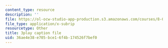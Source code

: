 ```yaml
---
content_type: resource
description: ''
file: https://ol-ocw-studio-app-production.s3.amazonaws.com/courses/8-04-quantum-physics-i-spring-2016/36ae4e38e705bce16f4b174526f7bef0_K3WI62VJqVo.srt
file_type: application/x-subrip
resourcetype: Other
title: 3play caption file
uid: 36ae4e38-e705-bce1-6f4b-174526f7bef0
---
```

